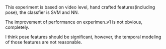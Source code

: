 This experiment is based on video level, hand crafted features(including pose), the classfier is SVM and NN.

The improvement of performance on experimen_v1 is not obvious, completely.

I think pose features should be significant, however, the temporal modeling of those features are not reasonable. 

